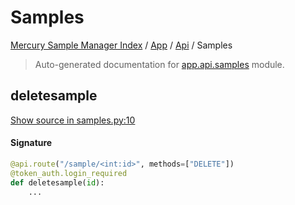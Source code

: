 # Samples

[Mercury Sample Manager Index](../../README.md#mercury-sample-manager-index) /
[App](../index.md#app) /
[Api](./index.md#api) /
Samples

> Auto-generated documentation for [app.api.samples](https://github.com/HolgerGraef/MSM/blob/master/app/api/samples.py) module.

## deletesample

[Show source in samples.py:10](https://github.com/HolgerGraef/MSM/blob/master/app/api/samples.py#L10)

#### Signature

```python
@api.route("/sample/<int:id>", methods=["DELETE"])
@token_auth.login_required
def deletesample(id):
    ...
```
